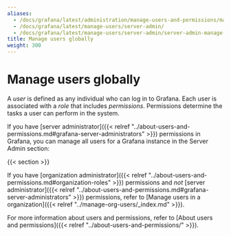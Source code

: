 ```yaml
---
aliases:
  - /docs/grafana/latest/administration/manage-users-and-permissions/manage-server-users/
  - /docs/grafana/latest/manage-users/server-admin/
  - /docs/grafana/latest/manage-users/server-admin/server-admin-manage-users/
title: Manage users globally
weight: 300
---
```


# Manage users globally

A _user_ is defined as any individual who can log in to Grafana. Each user is associated with a _role_ that includes _permissions_. Permissions determine the tasks a user can perform in the system.

If you have [server administrator]({{< relref "../about-users-and-permissions.md#grafana-server-administrators" >}}) permissions in Grafana, you can manage all users for a Grafana instance in the Server Admin section:

{{< section >}}

If you have [organization administrator]({{< relref "../about-users-and-permissions.md#organization-roles" >}}) permissions and _not_ [server administrator]({{< relref "../about-users-and-permissions.md#grafana-server-administrators" >}}) permissions, refer to [Manage users in a organization]({{< relref "../manage-org-users/_index.md" >}}).

For more information about users and permissions, refer to [About users and permissions]({{< relref "../about-users-and-permissions/" >}}).
